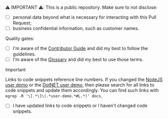 ⚠️ IMPORTANT ⚠️: This is a public repository. Make sure to not disclose:

- [ ] personal data beyond what is necessary for interacting with this Pull Request;
- [ ] business confidential information, such as customer names.

Quality gates:

- [ ] I'm aware of the [Contributor Guide](../CONTRIBUTING.md) and did my best to follow the guidelines.
- [ ] I'm aware of the [Glossary](../docs/glossary.md) and did my best to use those terms.

> [!IMPORTANT]
> Links to code snippets reference line numbers.
> If you changed the [NodeJS user demo](../user-demo) or the [DotNET user demo](../user-demo-dotnet), then please search for all links to code snippets and update them accordingly.
> You can find such links with `egrep -R '\[.*\]\(.*user-demo.*#L.*)' docs`.

- [ ] I have updated links to code snippets or I haven't changed code snippets.
